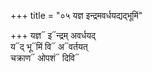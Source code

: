 +++
title = "०५ यज्ञ इन्द्रमवर्धयद्यद्भूमिं"

+++
यज्ञ᳓ इ᳓न्द्रम् अवर्धयद्  
य᳓द् भू᳓मिं वि᳓ अ᳓वर्तयत्  
चक्राण᳓ ओपशं᳓ दिवि᳓